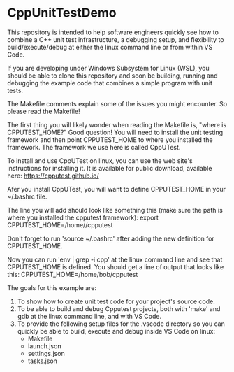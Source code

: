 # CppUnitTestDemo

This repository is intended to help software engineers quickly see how to combine a C++ unit test infrastructure, a debugging setup, and flexibility to build/execute/debug at either the linux command line or from within VS Code.

If you are developing under Windows Subsystem for Linux (WSL), you should be able to clone this repository and soon be building, running and debugging the example code that combines a simple program with unit tests.

The Makefile comments explain some of the issues you might encounter.  So please read the Makefile!

The first thing you will likely wonder when reading the Makefile is, "where is CPPUTEST_HOME?"  Good question!  You will need to install the unit testing framework and then point CPPUTEST_HOME to where you installed the framework.  The framework we use here is called CppUTest.

To install and use CppUTest on linux, you can use the web site's instructions for installing it.  It is available for public download, available here: https://cpputest.github.io/

Afer you install CppUTest, you will want to define CPPUTEST_HOME in your ~/.bashrc file.

The line you will add should look like something this (make sure the path is where you installed the cpputest framework):
      export CPPUTEST_HOME=/home/<username>/cpputest

Don't forget to run 'source ~/.bashrc' after adding the new definition for CPPUTEST_HOME.

Now you can run 'env | grep -i cpp' at the linux command line and see that CPPUTEST_HOME is defined.  You should get a line of output that looks like this:
      CPPUTEST_HOME=/home/bob/cpputest

The goals for this example are:
1)  To show how to create unit test code for your project's source code.
2)  To be able to build and debug Cpputest projects, both with 'make' and gdb at the linux command line, and with VS Code.
3)  To provide the following setup files for the .vscode directory so you can quickly be able to build, execute and debug inside VS Code on linux:
      - Makefile
      - launch.json
      - settings.json
      - tasks.json
